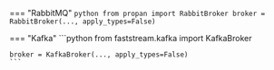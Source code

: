 === "RabbitMQ"
    ```python
    from propan import RabbitBroker
    broker = RabbitBroker(..., apply_types=False)
    ```

=== "Kafka"
    ```python
    from faststream.kafka import KafkaBroker

    broker = KafkaBroker(..., apply_types=False)
    ```
